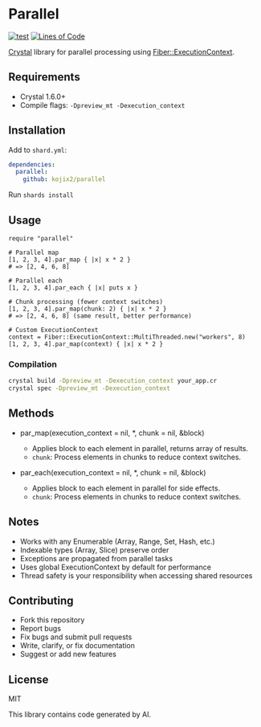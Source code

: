 # Parallel

[![test](https://github.com/kojix2/parallel/actions/workflows/test.yml/badge.svg)](https://github.com/kojix2/parallel/actions/workflows/test.yml)
[![Lines of Code](https://img.shields.io/endpoint?url=https%3A%2F%2Ftokei.kojix2.net%2Fbadge%2Fgithub%2Fkojix2%2Fparallel%2Flines)](https://tokei.kojix2.net/github/kojix2/parallel)

[Crystal](https://github.com/crystal-lang/crystal) library for parallel processing using [Fiber::ExecutionContext](https://crystal-lang.org/api/Fiber/ExecutionContext.html).

## Requirements

- Crystal 1.6.0+
- Compile flags: `-Dpreview_mt -Dexecution_context`

## Installation

Add to `shard.yml`:

```yaml
dependencies:
  parallel:
    github: kojix2/parallel
```

Run `shards install`

## Usage

```crystal
require "parallel"

# Parallel map
[1, 2, 3, 4].par_map { |x| x * 2 }
# => [2, 4, 6, 8]

# Parallel each
[1, 2, 3, 4].par_each { |x| puts x }

# Chunk processing (fewer context switches)
[1, 2, 3, 4].par_map(chunk: 2) { |x| x * 2 }
# => [2, 4, 6, 8] (same result, better performance)

# Custom ExecutionContext
context = Fiber::ExecutionContext::MultiThreaded.new("workers", 8)
[1, 2, 3, 4].par_map(context) { |x| x * 2 }
```

### Compilation

```bash
crystal build -Dpreview_mt -Dexecution_context your_app.cr
crystal spec -Dpreview_mt -Dexecution_context
```

## Methods

- par_map(execution_context = nil, \*, chunk = nil, &block)

  - Applies block to each element in parallel, returns array of results.
  - `chunk`: Process elements in chunks to reduce context switches.

- par_each(execution_context = nil, \*, chunk = nil, &block)
  - Applies block to each element in parallel for side effects.
  - `chunk`: Process elements in chunks to reduce context switches.

## Notes

- Works with any Enumerable (Array, Range, Set, Hash, etc.)
- Indexable types (Array, Slice) preserve order
- Exceptions are propagated from parallel tasks
- Uses global ExecutionContext by default for performance
- Thread safety is your responsibility when accessing shared resources

## Contributing

- Fork this repository
- Report bugs
- Fix bugs and submit pull requests
- Write, clarify, or fix documentation
- Suggest or add new features

## License

MIT

This library contains code generated by AI.
